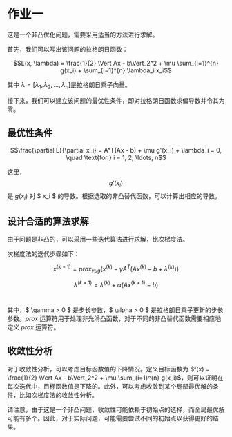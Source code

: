 # 作业一

这是一个非凸优化问题，需要采用适当的方法进行求解。

首先，我们可以写出该问题的拉格朗日函数：

$$L(x, \lambda) = \frac{1}{2} \Vert Ax - b\Vert_2^2 + \mu \sum_{i=1}^{n} g(x_i) + \sum_{i=1}^{n} \lambda_i x_i$$

其中 $\lambda = [\lambda_1, \lambda_2, \ldots, \lambda_n]$​ 是拉格朗日乘子向量。

接下来，我们可以建立该问题的最优性条件，即对拉格朗日函数求偏导数并令其为零。

## 最优性条件

$$\frac{\partial L}{\partial x_i} = A^T(Ax - b) + \mu g'(x_i) + \lambda_i = 0, \quad \text{for } i = 1, 2, \ldots, n$$

这里，$$g'(x_i)$$ 是 $g(x_i)$ 对 $ x_i $ 的导数。根据选取的非凸替代函数，可以计算出相应的导数。

## 设计合适的算法求解

由于问题是非凸的，可以采用一些迭代算法进行求解，比次梯度法。

次梯度法的迭代步骤如下：

$$ x^{(k+1)} = prox_{\gamma \mu g}(x^{(k)} - \gamma A^T(Ax^{(k)} - b + \lambda^{(k)})) $$

$$\lambda^{(k+1)} = \lambda^{(k)} + \alpha (Ax^{(k+1)} - b)$$​

其中，$ \gamma > 0 $ 是步长参数，$ \alpha > 0 $ 是拉格朗日乘子更新的步长参数。$prox$ 运算符用于处理非光滑凸函数，对于不同的非凸替代函数需要相应地定义 $prox$ 运算符。

## 收敛性分析

对于收敛性分析，可以考虑目标函数值的下降情况。定义目标函数为 $f(x) = \frac{1}{2} \Vert Ax - b\Vert_2^2 + \mu \sum_{i=1}^{n} g(x_i)$，则可以证明在每次迭代中，目标函数值是下降的。此外，可以考虑收敛到某个局部最优解的条件，比如次梯度法的收敛性分析。

请注意，由于这是一个非凸问题，收敛性可能依赖于初始点的选择，而全局最优解可能有多个。因此，对于实际问题，可能需要尝试不同的初始点以获得更好的结果。